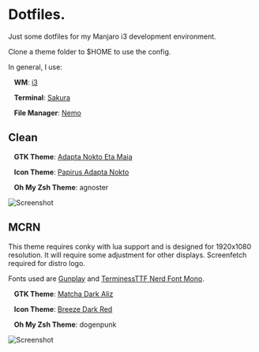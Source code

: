 # Dotfiles.

Just some dotfiles for my Manjaro i3 development environment.

Clone a theme folder to $HOME to use the config.

In general, I use:

&nbsp;&nbsp;&nbsp;**WM**: [i3](https://github.com/i3/i3)

&nbsp;&nbsp;&nbsp;**Terminal**: [Sakura](https://launchpad.net/sakura)

&nbsp;&nbsp;&nbsp;**File Manager**: [Nemo](https://github.com/linuxmint/nemo)

## Clean

&nbsp;&nbsp;&nbsp;**GTK Theme**: [Adapta Nokto Eta Maia](https://github.com/adapta-project/adapta-gtk-theme)

&nbsp;&nbsp;&nbsp;**Icon Theme**: [Papirus Adapta Nokto](https://github.com/PapirusDevelopmentTeam/papirus-icon-theme)

&nbsp;&nbsp;&nbsp;**Oh My Zsh Theme**: agnoster

![Screenshot](https://i.ibb.co/WDGrfqQ/u2l62fankit11.png)

## MCRN

This theme requires conky with lua support and is designed for 1920x1080 resolution. It will require some adjustment for other displays. Screenfetch required for distro logo.

Fonts used are [Gunplay](https://www.dafont.com/gunplay.font) and [TerminessTTF Nerd Font Mono](https://github.com/ryanoasis/nerd-fonts/tree/master/patched-fonts/Terminus). 

&nbsp;&nbsp;&nbsp;**GTK Theme**: [Matcha Dark Aliz](https://github.com/vinceliuice/matcha)

&nbsp;&nbsp;&nbsp;**Icon Theme**: [Breeze Dark Red](https://www.opendesktop.org/p/1235567/)

&nbsp;&nbsp;&nbsp;**Oh My Zsh Theme**: dogenpunk

![Screenshot](https://i.ibb.co/gTRYxPm/2019-01-15-205504-1920x1080-scrot.png)